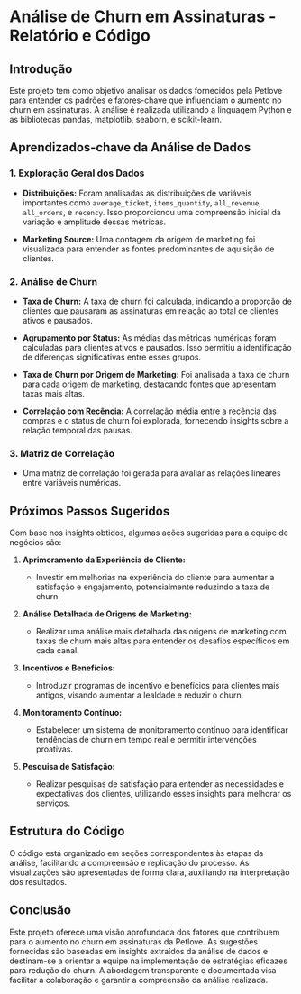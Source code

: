 # Análise de Churn em Assinaturas - Relatório e Código

## Introdução

Este projeto tem como objetivo analisar os dados fornecidos pela Petlove para entender os padrões e fatores-chave que influenciam o aumento no churn em assinaturas. A análise é realizada utilizando a linguagem Python e as bibliotecas pandas, matplotlib, seaborn, e scikit-learn.

## Aprendizados-chave da Análise de Dados

### 1. Exploração Geral dos Dados

- **Distribuições:** Foram analisadas as distribuições de variáveis importantes como `average_ticket`, `items_quantity`, `all_revenue`, `all_orders`, e `recency`. Isso proporcionou uma compreensão inicial da variação e amplitude dessas métricas.

- **Marketing Source:** Uma contagem da origem de marketing foi visualizada para entender as fontes predominantes de aquisição de clientes.

### 2. Análise de Churn

- **Taxa de Churn:** A taxa de churn foi calculada, indicando a proporção de clientes que pausaram as assinaturas em relação ao total de clientes ativos e pausados.

- **Agrupamento por Status:** As médias das métricas numéricas foram calculadas para clientes ativos e pausados. Isso permitiu a identificação de diferenças significativas entre esses grupos.

- **Taxa de Churn por Origem de Marketing:** Foi analisada a taxa de churn para cada origem de marketing, destacando fontes que apresentam taxas mais altas.

- **Correlação com Recência:** A correlação média entre a recência das compras e o status de churn foi explorada, fornecendo insights sobre a relação temporal das pausas.

### 3. Matriz de Correlação

- Uma matriz de correlação foi gerada para avaliar as relações lineares entre variáveis numéricas.

## Próximos Passos Sugeridos

Com base nos insights obtidos, algumas ações sugeridas para a equipe de negócios são:

1. **Aprimoramento da Experiência do Cliente:**
   - Investir em melhorias na experiência do cliente para aumentar a satisfação e engajamento, potencialmente reduzindo a taxa de churn.

2. **Análise Detalhada de Origens de Marketing:**
   - Realizar uma análise mais detalhada das origens de marketing com taxas de churn mais altas para entender os desafios específicos em cada canal.

3. **Incentivos e Benefícios:**
   - Introduzir programas de incentivo e benefícios para clientes mais antigos, visando aumentar a lealdade e reduzir o churn.

4. **Monitoramento Contínuo:**
   - Estabelecer um sistema de monitoramento contínuo para identificar tendências de churn em tempo real e permitir intervenções proativas.

5. **Pesquisa de Satisfação:**
   - Realizar pesquisas de satisfação para entender as necessidades e expectativas dos clientes, utilizando esses insights para melhorar os serviços.

## Estrutura do Código

O código está organizado em seções correspondentes às etapas da análise, facilitando a compreensão e replicação do processo. As visualizações são apresentadas de forma clara, auxiliando na interpretação dos resultados.

## Conclusão

Este projeto oferece uma visão aprofundada dos fatores que contribuem para o aumento no churn em assinaturas da Petlove. As sugestões fornecidas são baseadas em insights extraídos da análise de dados e destinam-se a orientar a equipe na implementação de estratégias eficazes para redução do churn. A abordagem transparente e documentada visa facilitar a colaboração e garantir a compreensão da análise realizada.


